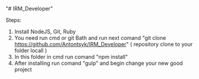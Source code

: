 "# IRM_Developer" 

Steps:
1. Install NodeJS, Git, Ruby
2. You need run cmd or git Bath and run next comand "git clone https://github.com/Antontsyk/IRM_Developer"
( repository clone to your folder locall )
3. In this folder in cmd run comand "npm install"
4. After installing run comand "gulp" and begin change your new good project



